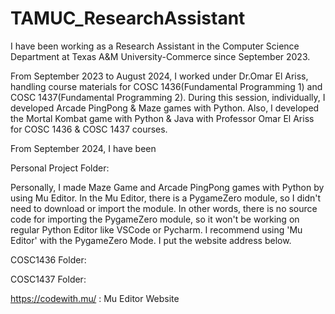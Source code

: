 # TAMUC_ResearchAssistant

I have been working as a Research Assistant in the Computer Science Department at Texas A&M University-Commerce since September 2023.

From September 2023 to August 2024, I worked under Dr.Omar El Ariss, handling course materials for COSC 1436(Fundamental Programming 1) and COSC 1437(Fundamental Programming 2). During this session, individually, I developed Arcade PingPong & Maze games with Python. Also, I developed the Mortal Kombat game with Python & Java with Professor Omar El Ariss for COSC 1436 & COSC 1437 courses.

From September 2024, I have been 

Personal Project Folder:

Personally, I made Maze Game and Arcade PingPong games with Python by using Mu Editor. In the Mu Editor, there is a PygameZero module, so I didn't need to download or import the module. In other words, there is no source code for importing the PygameZero module, so it won't be working on regular Python Editor like VSCode or Pycharm. I recommend using 'Mu Editor' with the PygameZero Mode. I put the website address below.

COSC1436 Folder:

COSC1437 Folder:



https://codewith.mu/
: Mu Editor Website
